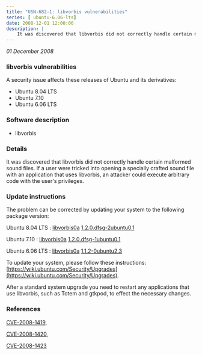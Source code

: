 ```yaml
---
title: "USN-682-1: libvorbis vulnerabilities"
series: [ ubuntu-6.06-lts]
date: 2008-12-01 12:00:00
description: |
    It was discovered that libvorbis did not correctly handle certain malformed sound files. If a user were tricked into opening a specially crafted sound file with an application that uses libvorbis, an attacker could execute arbitrary code with the user&#39;s privileges. 
--- 
```

 
 

*01 December 2008*

### libvorbis vulnerabilities

A security issue affects these releases of Ubuntu and its derivatives:

* Ubuntu 8.04 LTS
* Ubuntu 7.10
* Ubuntu 6.06 LTS

### Software description

* libvorbis 

### Details

It was discovered that libvorbis did not correctly handle certain malformed sound files. If a user were tricked into opening a specially crafted sound file with an application that uses libvorbis, an attacker could execute arbitrary code with the user&#39;s privileges. 

### Update instructions

The problem can be corrected by updating your system to the following package version:

Ubuntu 8.04 LTS
 : [libvorbis0a](https://launchpad.net/ubuntu/+source/libvorbis) <span> [1.2.0.dfsg-2ubuntu0.1](https://launchpad.net/ubuntu/+source/libvorbis/1.2.0.dfsg-2ubuntu0.1) </span> 

Ubuntu 7.10
 : [libvorbis0a](https://launchpad.net/ubuntu/+source/libvorbis) <span> [1.2.0.dfsg-1ubuntu0.1](https://launchpad.net/ubuntu/+source/libvorbis/1.2.0.dfsg-1ubuntu0.1) </span> 

Ubuntu 6.06 LTS
 : [libvorbis0a](https://launchpad.net/ubuntu/+source/libvorbis) <span> [1.1.2-0ubuntu2.3](https://launchpad.net/ubuntu/+source/libvorbis/1.1.2-0ubuntu2.3) </span> 

To update your system, please follow these instructions: [https://wiki.ubuntu.com/Security/Upgrades](https://wiki.ubuntu.com/Security/Upgrades).

After a standard system upgrade you need to restart any applications that use libvorbis, such as Totem and gtkpod, to effect the necessary changes. 

### References

 
 [CVE-2008-1419](http://people.ubuntu.com/~ubuntu-security/cve/CVE-2008-1419), 

 [CVE-2008-1420](http://people.ubuntu.com/~ubuntu-security/cve/CVE-2008-1420), 

 [CVE-2008-1423](http://people.ubuntu.com/~ubuntu-security/cve/CVE-2008-1423)
 

